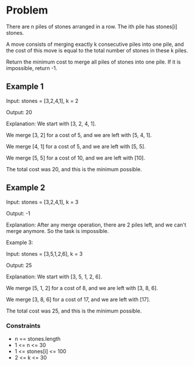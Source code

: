 # Problem

There are n piles of stones arranged in a row. The ith pile has stones[i] stones.

A move consists of merging exactly k consecutive piles into one pile, and the cost of this move is equal to the total number of stones in these k piles.

Return the minimum cost to merge all piles of stones into one pile. If it is impossible, return -1.

## Example 1

Input: stones = [3,2,4,1], k = 2

Output: 20

Explanation: We start with [3, 2, 4, 1].

We merge [3, 2] for a cost of 5, and we are left with [5, 4, 1].

We merge [4, 1] for a cost of 5, and we are left with [5, 5].

We merge [5, 5] for a cost of 10, and we are left with [10].

The total cost was 20, and this is the minimum possible.

## Example 2

Input: stones = [3,2,4,1], k = 3

Output: -1

Explanation: After any merge operation, there are 2 piles left, and we can't merge anymore.  So the task is impossible.

Example 3:

Input: stones = [3,5,1,2,6], k = 3

Output: 25

Explanation: We start with [3, 5, 1, 2, 6].

We merge [5, 1, 2] for a cost of 8, and we are left with [3, 8, 6].

We merge [3, 8, 6] for a cost of 17, and we are left with [17].

The total cost was 25, and this is the minimum possible.
 
### Constraints

- n == stones.length
- 1 <= n <= 30
- 1 <= stones[i] <= 100
- 2 <= k <= 30
